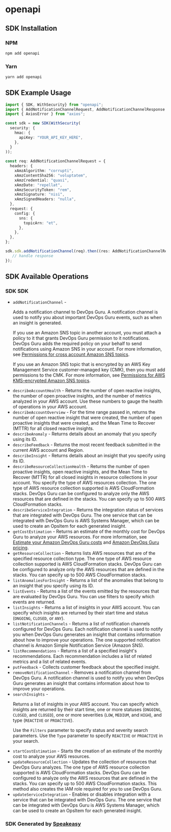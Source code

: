 # openapi

<!-- Start SDK Installation -->
## SDK Installation

### NPM

```bash
npm add openapi
```

### Yarn

```bash
yarn add openapi
```
<!-- End SDK Installation -->

<!-- Start SDK Example Usage -->
## SDK Example Usage

```typescript
import { SDK, WithSecurity} from "openapi";
import { AddNotificationChannelRequest, AddNotificationChannelResponse } from "openapi/src/sdk/models/operations";
import { AxiosError } from "axios";

const sdk = new SDK(WithSecurity(
  security: {
    hmac: {
      apiKey: "YOUR_API_KEY_HERE",
    },
  }
));
    
const req: AddNotificationChannelRequest = {
  headers: {
    xAmzAlgorithm: "corrupti",
    xAmzContentSha256: "voluptatem",
    xAmzCredential: "quasi",
    xAmzDate: "repellat",
    xAmzSecurityToken: "rem",
    xAmzSignature: "nisi",
    xAmzSignedHeaders: "nulla",
  },
  request: {
    config: {
      sns: {
        topicArn: "et",
      },
    },
  },
};

sdk.sdk.addNotificationChannel(req).then((res: AddNotificationChannelResponse | AxiosError) => {
   // handle response
});
```
<!-- End SDK Example Usage -->

<!-- Start SDK Available Operations -->
## SDK Available Operations

### SDK SDK

* `addNotificationChannel` - <p> Adds a notification channel to DevOps Guru. A notification channel is used to notify you about important DevOps Guru events, such as when an insight is generated. </p> <p>If you use an Amazon SNS topic in another account, you must attach a policy to it that grants DevOps Guru permission to it notifications. DevOps Guru adds the required policy on your behalf to send notifications using Amazon SNS in your account. For more information, see <a href="https://docs.aws.amazon.com/devops-guru/latest/userguide/sns-required-permissions.html">Permissions for cross account Amazon SNS topics</a>.</p> <p>If you use an Amazon SNS topic that is encrypted by an AWS Key Management Service customer-managed key (CMK), then you must add permissions to the CMK. For more information, see <a href="https://docs.aws.amazon.com/devops-guru/latest/userguide/sns-kms-permissions.html">Permissions for AWS KMS–encrypted Amazon SNS topics</a>.</p>
* `describeAccountHealth` -  Returns the number of open reactive insights, the number of open proactive insights, and the number of metrics analyzed in your AWS account. Use these numbers to gauge the health of operations in your AWS account. 
* `describeAccountOverview` -  For the time range passed in, returns the number of open reactive insight that were created, the number of open proactive insights that were created, and the Mean Time to Recover (MTTR) for all closed reactive insights. 
* `describeAnomaly` -  Returns details about an anomaly that you specify using its ID. 
* `describeFeedback` -  Returns the most recent feedback submitted in the current AWS account and Region. 
* `describeInsight` -  Returns details about an insight that you specify using its ID. 
* `describeResourceCollectionHealth` -  Returns the number of open proactive insights, open reactive insights, and the Mean Time to Recover (MTTR) for all closed insights in resource collections in your account. You specify the type of AWS resources collection. The one type of AWS resource collection supported is AWS CloudFormation stacks. DevOps Guru can be configured to analyze only the AWS resources that are defined in the stacks. You can specify up to 500 AWS CloudFormation stacks. 
* `describeServiceIntegration` -  Returns the integration status of services that are integrated with DevOps Guru. The one service that can be integrated with DevOps Guru is AWS Systems Manager, which can be used to create an OpsItem for each generated insight. 
* `getCostEstimation` - Returns an estimate of the monthly cost for DevOps Guru to analyze your AWS resources. For more information, see <a href="https://docs.aws.amazon.com/devops-guru/latest/userguide/cost-estimate.html">Estimate your Amazon DevOps Guru costs</a> and <a href="http://aws.amazon.com/devops-guru/pricing/">Amazon DevOps Guru pricing</a>.
* `getResourceCollection` -  Returns lists AWS resources that are of the specified resource collection type. The one type of AWS resource collection supported is AWS CloudFormation stacks. DevOps Guru can be configured to analyze only the AWS resources that are defined in the stacks. You can specify up to 500 AWS CloudFormation stacks. 
* `listAnomaliesForInsight` -  Returns a list of the anomalies that belong to an insight that you specify using its ID. 
* `listEvents` -  Returns a list of the events emitted by the resources that are evaluated by DevOps Guru. You can use filters to specify which events are returned. 
* `listInsights` -  Returns a list of insights in your AWS account. You can specify which insights are returned by their start time and status (<code>ONGOING</code>, <code>CLOSED</code>, or <code>ANY</code>). 
* `listNotificationChannels` -  Returns a list of notification channels configured for DevOps Guru. Each notification channel is used to notify you when DevOps Guru generates an insight that contains information about how to improve your operations. The one supported notification channel is Amazon Simple Notification Service (Amazon SNS). 
* `listRecommendations` -  Returns a list of a specified insight's recommendations. Each recommendation includes a list of related metrics and a list of related events. 
* `putFeedback` -  Collects customer feedback about the specified insight. 
* `removeNotificationChannel` -  Removes a notification channel from DevOps Guru. A notification channel is used to notify you when DevOps Guru generates an insight that contains information about how to improve your operations. 
* `searchInsights` - <p> Returns a list of insights in your AWS account. You can specify which insights are returned by their start time, one or more statuses (<code>ONGOING</code>, <code>CLOSED</code>, and <code>CLOSED</code>), one or more severities (<code>LOW</code>, <code>MEDIUM</code>, and <code>HIGH</code>), and type (<code>REACTIVE</code> or <code>PROACTIVE</code>). </p> <p> Use the <code>Filters</code> parameter to specify status and severity search parameters. Use the <code>Type</code> parameter to specify <code>REACTIVE</code> or <code>PROACTIVE</code> in your search. </p>
* `startCostEstimation` - Starts the creation of an estimate of the monthly cost to analyze your AWS resources.
* `updateResourceCollection` -  Updates the collection of resources that DevOps Guru analyzes. The one type of AWS resource collection supported is AWS CloudFormation stacks. DevOps Guru can be configured to analyze only the AWS resources that are defined in the stacks. You can specify up to 500 AWS CloudFormation stacks. This method also creates the IAM role required for you to use DevOps Guru. 
* `updateServiceIntegration` -  Enables or disables integration with a service that can be integrated with DevOps Guru. The one service that can be integrated with DevOps Guru is AWS Systems Manager, which can be used to create an OpsItem for each generated insight. 

<!-- End SDK Available Operations -->

### SDK Generated by [Speakeasy](https://docs.speakeasyapi.dev/docs/using-speakeasy/client-sdks)
